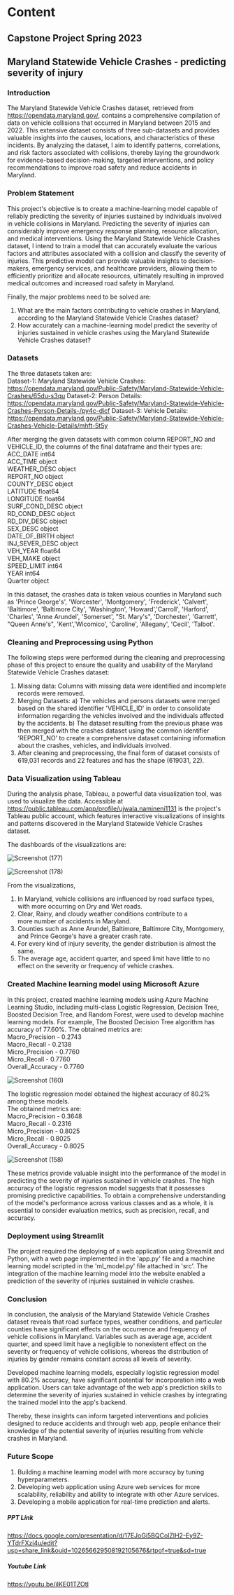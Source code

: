 # Content
## Capstone Project Spring 2023
## Maryland Statewide Vehicle Crashes - predicting severity of injury 

### Introduction
The Maryland Statewide Vehicle Crashes dataset, retrieved from https://opendata.maryland.gov/, contains a comprehensive compilation of data on vehicle collisions that occurred in Maryland between 2015 and 2022. This extensive dataset consists of three sub-datasets and provides valuable insights into the causes, locations, and characteristics of these incidents. By analyzing the dataset, I aim to identify patterns, correlations, and risk factors associated with collisions, thereby laying the groundwork for evidence-based decision-making, targeted interventions, and policy recommendations to improve road safety and reduce accidents in Maryland.

### Problem Statement
This project's objective is to create a machine-learning model capable of reliably predicting the severity of injuries sustained by individuals involved in vehicle collisions in Maryland. Predicting the severity of injuries can considerably improve emergency response planning, resource allocation, and medical interventions. Using the Maryland Statewide Vehicle Crashes dataset, I intend to train a model that can accurately evaluate the various factors and attributes associated with a collision and classify the severity of injuries. This predictive model can provide valuable insights to decision-makers, emergency services, and healthcare providers, allowing them to efficiently prioritize and allocate resources, ultimately resulting in improved medical outcomes and increased road safety in Maryland.

Finally, the major problems need to be solved are:
1. What are the main factors contributing to vehicle crashes in Maryland, according to the Maryland Statewide Vehicle Crashes dataset?
2. How accurately can a machine-learning model predict the severity of injuries sustained in vehicle crashes using the Maryland Statewide Vehicle Crashes dataset?

### Datasets
The three datasets taken are:\
Dataset-1: Maryland Statewide Vehicle Crashes:
https://opendata.maryland.gov/Public-Safety/Maryland-Statewide-Vehicle-Crashes/65du-s3qu
Dataset-2: Person Details:
https://opendata.maryland.gov/Public-Safety/Maryland-Statewide-Vehicle-Crashes-Person-Details-/py4c-dicf
Dataset-3: Vehicle Details:
https://opendata.maryland.gov/Public-Safety/Maryland-Statewide-Vehicle-Crashes-Vehicle-Details/mhft-5t5y

After merging the given datasets with common column REPORT_NO and VEHICLE_ID, the columns of the final dataframe and their types are:\
ACC_DATE            int64\
ACC_TIME           object\
WEATHER_DESC       object\
REPORT_NO          object\
COUNTY_DESC        object\
LATITUDE          float64\
LONGITUDE         float64\
SURF_COND_DESC     object\
RD_COND_DESC       object\
RD_DIV_DESC        object\
SEX_DESC           object\
DATE_OF_BIRTH      object\
INJ_SEVER_DESC     object\
VEH_YEAR          float64\
VEH_MAKE           object\
SPEED_LIMIT         int64\
YEAR                int64\
Quarter            object

In this dataset, the crashes data is taken vaious counties in Maryland such as 'Prince George's', 'Worcester', 'Montgomery', 'Frederick', 'Calvert', 'Baltimore', 'Baltimore City', 'Washington', 'Howard','Carroll', 'Harford', 'Charles', 'Anne Arundel', 'Somerset', "St. Mary's", 'Dorchester', 'Garrett', "Queen Anne's", 'Kent','Wicomico', 'Caroline', 'Allegany', 'Cecil', 'Talbot'. 

### Cleaning and Preprocessing using Python
The following steps were performed during the cleaning and preprocessing phase of this project to ensure the quality and usability of the Maryland Statewide Vehicle Crashes dataset:
1. Missing data: Columns with missing data were identified and incomplete records were removed.
2. Merging Datasets: 
    a) The vehicles and persons datasets were merged based on the shared identifier 'VEHICLE_ID' in order to consolidate information regarding the vehicles involved and the        individuals affected by the accidents.
    b) The dataset resulting from the previous phase was then merged with the crashes dataset using the common identifier 'REPORT_NO' to create a comprehensive dataset            containing information about the crashes, vehicles, and individuals involved.
3. After cleaning and preprocessing, the final form of dataset consists of 619,031 records and 22 features and has the shape (619031, 22).

### Data Visualization using Tableau
During the analysis phase, Tableau, a powerful data visualization tool, was used to visualize the data. Accessible at https://public.tableau.com/app/profile/ujwala.namineni1131 is the project's Tableau public account, which features interactive visualizations of insights and patterns discovered in the Maryland Statewide Vehicle Crashes dataset.

The dashboards of the visualizations are:

![Screenshot (177)](https://github.com/ujwala-123/Ujwala_Data606/assets/72090397/df8a8cb3-59e6-4732-b288-f4234f2c0978)

![Screenshot (178)](https://github.com/ujwala-123/Ujwala_Data606/assets/72090397/3f1f18a8-d8ef-481c-81bb-814a35ced72d)

From the visualizations, 
1. In Maryland, vehicle collisions are influenced by road surface types, with more occurring on Dry and Wet roads.
2. Clear, Rainy, and cloudy weather conditions contribute to a more number of accidents in Maryland.
3. Counties such as Anne Arundel, Baltimore, Baltimore City, Montgomery, and Prince George's have a greater crash rate.
4. For every kind of injury severity, the gender distribution is almost the same.
5. The average age, accident quarter, and speed limit have little to no effect on the severity or frequency of vehicle crashes.

### Created Machine learning model using Microsoft Azure
In this project, created machine learning models using Azure Machine Learning Studio, including multi-class Logistic Regression, Decision Tree, Boosted Decision Tree, and Random Forest, were used to develop machine learning models. 
For example,
The Boosted Decision Tree algorithm has accuracy of 77.60%.
The obtained metrics are:\
Macro_Precision - 0.2743\
Macro_Recall - 0.2138\
Micro_Precision - 0.7760\
Micro_Recall - 0.7760\
Overall_Accuracy - 0.7760

![Screenshot (160)](https://github.com/ujwala-123/Ujwala_Data606/assets/72090397/17010273-bb2e-48b2-ac0c-0777b8f9dce8)


The logistic regression model obtained the highest accuracy of 80.2% among these models.\
The obtained metrics are:\
Macro_Precision - 0.3648\
Macro_Recall - 0.2316\
Micro_Precision - 0.8025\
Micro_Recall - 0.8025\
Overall_Accuracy - 0.8025

![Screenshot (158)](https://github.com/ujwala-123/Ujwala_Data606/assets/72090397/4d5ffd4a-2315-4b90-a05e-2800118d61ae)


These metrics provide valuable insight into the performance of the model in predicting the severity of injuries sustained in vehicle crashes. The high accuracy of the logistic regression model suggests that it possesses promising predictive capabilities. To obtain a comprehensive understanding of the model's performance across various classes and as a whole, it is essential to consider evaluation metrics, such as precision, recall, and accuracy.

### Deployment using Streamlit
The project required the deploying of a web application using Streamlit and Python, with a web page implemented in the 'app.py' file and a machine learning model scripted in the 'ml_model.py' file attached in 'src'. The integration of the machine learning model into the website enabled a prediction of the severity of injuries sustained in vehicle crashes.

### Conclusion
In conclusion, the analysis of the Maryland Statewide Vehicle Crashes dataset reveals that road surface types, weather conditions, and particular counties have significant effects on the occurrence and frequency of vehicle collisions in Maryland. Variables such as average age, accident quarter, and speed limit have a negligible to nonexistent effect on the severity or frequency of vehicle collisions, whereas the distribution of injuries by gender remains constant across all levels of severity. 

Developed machine learning models, especially logistic regression model with 80.2% accuracy, have significant potential for incorporation into a web application. Users can take advantage of the web app's prediction skills to determine the severity of injuries sustained in vehicle crashes by integrating the trained model into the app's backend.

Thereby, these insights can inform targeted interventions and policies designed to reduce accidents and through web app, people enhance their knowledge of the potential severity of injuries resulting from vehicle crashes in Maryland.

### Future Scope
1. Building a machine learning model with more accuracy by tuning hyperparameters.
2. Developing web application using Azure web services for more scalability, reliability and ability to integrate with other Azure services.
3. Developing a mobile application for real-time prediction and alerts.

##### PPT Link
https://docs.google.com/presentation/d/17EJoGi5BQColZlH2-Ey9Z-YTdrFXzi4u/edit?usp=share_link&ouid=102656629508192105676&rtpof=true&sd=true 
##### Youtube Link
https://youtu.be/iIKE01TZOtI

